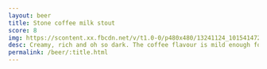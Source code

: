 ```yaml
---
layout: beer
title: Stone coffee milk stout
score: 8
img: https://scontent.xx.fbcdn.net/v/t1.0-0/p480x480/13241124_10154147274053745_6203121244694342567_n.jpg?oh=aac60e79d18e2eeeebd9f0c25735b366&oe=587BA94E
desc: Creamy, rich and oh so dark. The coffee flavour is mild enough for me to enjoy
permalink: /beer/:title.html
---
```

